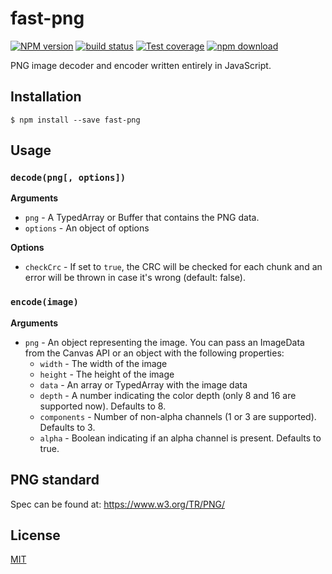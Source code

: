 # fast-png

[![NPM version][npm-image]][npm-url]
[![build status][travis-image]][travis-url]
[![Test coverage][codecov-image]][codecov-url]
[![npm download][download-image]][download-url]

PNG image decoder and encoder written entirely in JavaScript.

## Installation

`$ npm install --save fast-png`

## Usage

### `decode(png[, options])`

**Arguments**

- `png` - A TypedArray or Buffer that contains the PNG data.
- `options` - An object of options

**Options**

- `checkCrc` - If set to `true`, the CRC will be checked for each chunk and an error will be thrown in case it's wrong (default: false).

### `encode(image)`

**Arguments**

- `png` - An object representing the image. You can pass an ImageData from the Canvas API or an object with the following properties:
  - `width` - The width of the image
  - `height` - The height of the image
  - `data` - An array or TypedArray with the image data
  - `depth` - A number indicating the color depth (only 8 and 16 are supported now). Defaults to 8.
  - `components` - Number of non-alpha channels (1 or 3 are supported). Defaults to 3.
  - `alpha` - Boolean indicating if an alpha channel is present. Defaults to true.

## PNG standard

Spec can be found at: https://www.w3.org/TR/PNG/

## License

[MIT](./LICENSE)

[npm-image]: https://img.shields.io/npm/v/fast-png.svg?style=flat-square
[npm-url]: https://www.npmjs.com/package/fast-png
[travis-image]: https://img.shields.io/travis/image-js/fast-png/master.svg?style=flat-square
[travis-url]: https://travis-ci.org/image-js/fast-png
[codecov-image]: https://img.shields.io/codecov/c/github/image-js/fast-png.svg?style=flat-square
[codecov-url]: https://codecov.io/gh/image-js/fast-png
[download-image]: https://img.shields.io/npm/dm/fast-png.svg?style=flat-square
[download-url]: https://www.npmjs.com/package/fast-png
